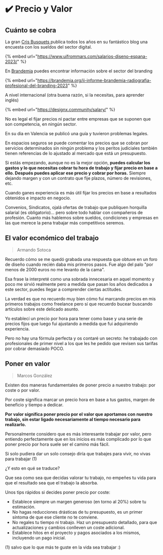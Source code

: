 # ✔️ Precio y Valor

## Cuánto se cobra

La gran [Cris Busquets ](https://www.linkedin.com/in/cbusquets/)publica todos los años en su fantástico blog una encuesta con los sueldos del sector digital.

{% embed url="https://www.uifrommars.com/salarios-diseno-espana-2023/" %}

En [Brandemia](https://brandemia.org/) puedes encontrar información sobre el sector del branding

{% embed url="https://brandemia.org/ii-informe-brandemia-radiografia-profesional-del-branding-2023" %}

A nivel internacional (otra buena razón, si la necesitas, para aprender inglés)

{% embed url="https://designx.community/salary/" %}

No es legal el fijar precios ni pactar entre empresas que se suponen que son competencia, en ningún sector.

En su dia en Valencia se publicó una guía y tuvieron problemas legales.

En espacios seguros se puede comentar los precios que se cobran por servicios determinados sin ningún problema y los peritos judiciales también tienen referencias de lo ajustado al mercado que está un presupuesto.

Si estás empezando, aunque no es la mejor opción, **puedes calcular los gastos y lo que necesitas cobrar tu hora de trabajo y fijar precio en base a ello. Después puedes aplicar ese precio y cobrar por horas.** Siempre dejando margen y con un contrato que fije plazos, número de revisiones, etc.

Cuando ganes experiencia es más útil fijar los precios en base a resultados obtenidos e impacto en negocio.

Convenios, Sindicatos, ojalá ofertas de trabajo que publiquen horquilla salarial (es obligatorio)… pero sobre todo hablar con compañeros de profesión. Cuanto más hablemos sobre sueldos, condiciones y empresas en las que merece la pena trabajar más competitivos seremos.

## El valor económico del trabajo
> Armando Sotoca

Recuerdo cómo se me quedó grabada una respuesta que obtuve en un foro de diseño cuando recién daba mis primeros pasos. Fue algo del palo "por menos de 2000 euros no me levanto de la cama".

Esa frase la interpreté como una sobrada innecesaria en aquel momento y poco me sirvió realmente pero a medida que pasan los años dedicados a este sector, puedes llegar a comprender ciertas actitudes.

La verdad es que no recuerdo muy bien cómo fui marcando precios en mis primeros trabajos como freelance pero sí que recuerdo bucear buscando artículos sobre este delicado asunto.

Yo establecí un precio por hora para tener como base y una serie de precios fijos que luego fui ajustando a medida que fui adquiriendo experiencia.

Pero no hay una fórmula perfecta y os contaré un secreto: he trabajado con profesionales de primer nivel a los que les he pedido que revisen sus tarifas por cobrar demasiado POCO.

## Poner en valor
> Marcos González

Existen dos maneras fundamentales de poner precio a nuestro trabajo: por coste o por valor.

Por coste significa marcar un precio hora en base a tus gastos, margen de beneficio y tiempo a dedicar.

**Por valor significa poner precio por el valor que aportamos con nuestro trabajo, sin estar ligado necesariamente al tiempo necesario para realizarlo.**

Personalmente considero que es más interesante trabajar por valor, pero entiendo perfectamente que en los inicios es más complicado por lo que poner precio por hora suele ser el camino más fácil.

Si solo pudiera dar un solo consejo diría que trabajes para vivir, no vivas para trabajar (1)

¿Y esto en qué se traduce?

Que sea como sea que decidas valorar tu trabajo, no empeñes tu vida para que el resultado sea que el trabajo la absorba.

Unos tips rápidos si decides poner precio por coste:

* Establece siempre un margen generoso (en torno al 20%) sobre tu estimación.
* No hagas reducciones drásticas de tu presupuesto, es un primer síntoma de que ese cliente no te conviene.
* No regales tu tiempo ni trabajo. Haz un presupuesto detallado, para que actualizaciones y cambios conlleven un coste adicional.
* Establece hitos en el proyecto y pagos asociados a los mismos, incluyendo un pago inicial.

(1) salvo que lo que más te guste en la vida sea trabajar :)
